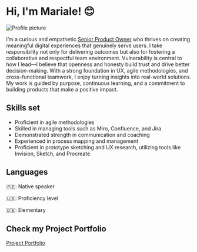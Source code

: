 # Hi, I'm Mariale! 😊

![Profile picture](https://media.giphy.com/media/v1.Y2lkPTc5MGI3NjExc2M4Y2diMWlldzVrcHh0N2M0aHEzMzVqc2JxNHNsN2p3MnQ3Y3ZqNSZlcD12MV9naWZzX3NlYXJjaCZjdD1n/JIX9t2j0ZTN9S/giphy.gif)

I’m a curious and empathetic [Senior Product Owner](https://www.linkedin.com/in/mariaalejandraalbrecht/) who thrives on creating meaningful digital experiences that genuinely serve users. I take responsibility not only for delivering outcomes but also for fostering a collaborative and respectful team environment. Vulnerability is central to how I lead—I believe that openness and honesty build trust and drive better decision-making. With a strong foundation in UX, agile methodologies, and cross-functional teamwork, I enjoy turning insights into real-world solutions. My work is guided by purpose, continuous learning, and a commitment to building products that make a positive impact.

## Skills set
- Proficient in agile methodologies
- Skilled in managing tools such as Miro, Confluence, and Jira
- Demonstrated strength in communication and coaching
- Experienced in process mapping and management
- Proficient in prototype sketching and UX research, utilizing tools like  Invision, Sketch, and Procreate

## Languages
🇵🇪: Native speaker

🇺🇸: Proficiency level

🇩🇪: Elementary

## Check my Project Portfolio
[Project Portfolio](/Albrecht_Portfolio2025.pdf)
